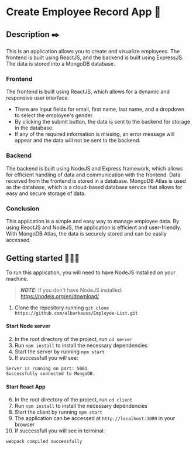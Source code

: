 # Create Employee Record App  📑

## Description ✒️

This is an application allows you to create and visualize employees. The frontend is built using ReactJS, and the backend is built using ExpressJS. The data is stored into a MongoDB database.

### Frontend
The frontend is built using ReactJS, which allows for a dynamic and responsive user interface.
- There are input fields for email, first name, last name, and a dropdown to select the employee's gender.
- By clicking the submit button, the data is sent to the backend for storage in the database.
- If any of the required information is missing, an error message will appear and the data will not be sent to the backend.

### Backend 
The backend is built using NodeJS and Express framework, which allows for efficient handling of data and communication with the frontend.
Data received from the frontend is stored in a database. MongoDB Atlas is used as the database, which is a cloud-based database service that allows for easy and secure storage of data.

### Conclusion
This application is a simple and easy way to manage employee data. By using ReactJS and NodeJS, the application is efficient and user-friendly. With MongoDB Atlas, the data is securely stored and can be easily accessed.


## Getting started 👩🏽‍💻
To run this application, you will need to have NodeJS installed on your machine.

> **_NOTE:_** If you don't have NodeJS installed: https://nodejs.org/en/download/

1. Clone the repository running `git clone https://github.com/albarkauss/Employee-List.git`
#### Start Node server  
2. In the root directory of the project, run `cd server`
3. Run `npm install` to install the necessary dependencies
4. Start the server by running `npm start`
5. If successfull you will see: 
```
Server is running on port: 5001
Successfully connected to MongoDB.
```

#### Start React App
6. In the root directory of the project, run `cd client`
7. Run `npm install` to install the necessary dependencies
8. Start the client by running `npm start`
9. The application can be accessed at `http://localhost:3000` in your browser
10. If successfull you will see in terminal:
```
webpack compiled successfully
```


